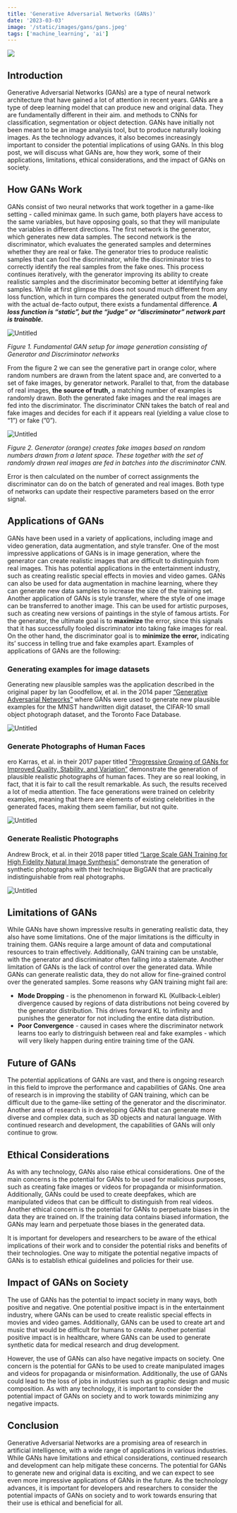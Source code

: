 ```yaml
---
title: 'Generative Adversarial Networks (GANs)'
date: '2023-03-03'
image: '/static/images/gans/gans.jpeg'
tags: ['machine_learning', 'ai']
---
```


![](/static/images/gans/gans.jpeg)

## Introduction

Generative Adversarial Networks (GANs) are a type of neural network architecture that have gained a lot of attention in recent years. GANs are a type of deep learning model that can produce new and original data. They are fundamentally different in their aim. and methods to CNNs for classification, segmentation or object detection. GANs have initially not been meant to be an image analysis tool, but to produce naturally looking images. As the technology advances, it also becomes increasingly important to consider the potential implications of using GANs. In this blog post, we will discuss what GANs are, how they work, some of their applications, limitations, ethical considerations, and the impact of GANs on society.

## How GANs Work

GANs consist of two neural networks that work together in a game-like setting - called minimax game. In such game, both players have access to the same variables, but have opposing goals, so that they will manipulate the variables in different directions. The first network is the generator, which generates new data samples. The second network is the discriminator, which evaluates the generated samples and determines whether they are real or fake. The generator tries to produce realistic samples that can fool the discriminator, while the discriminator tries to correctly identify the real samples from the fake ones. This process continues iteratively, with the generator improving its ability to create realistic samples and the discriminator becoming better at identifying fake samples. While at first glimpse this does not sound much different from any loss function, which in turn compares the generated output from the model, with the actual de-facto output, there exists a fundamental difference. **_A loss function is “static”, but the “judge” or “discriminator” network part is trainable._**

![Untitled](/static/images/gans/gan1.png)

_Figure 1. Fundamental GAN setup for image generation consisting of Generator and Discriminator networks_

From the figure 2 we can see the generative part in orange color, where random numbers are drawn from the latent space and, are converted to a set of fake images, by generator network. Parallel to that, from the database of real images, **the source of truth,** a matching number of examples is randomly drawn. Both the generated fake images and the real images are fed into the discriminator. The discriminator CNN takes the batch of real and fake images and decides for each if it appears real (yielding a value close to “1”) or fake (”0”).

![Untitled](/static/images/gans/gan2.png)

_Figure 2. Generator (orange) creates fake images based on random numbers drawn from a latent space. These together with the set of randomly drawn real images are fed in batches into the discriminator CNN._

Error is then calculated on the number of correct assignments the discriminator can do on the batch of generated and real images. Both type of networks can update their respective parameters based on the error signal.

## Applications of GANs

GANs have been used in a variety of applications, including image and video generation, data augmentation, and style transfer. One of the most impressive applications of GANs is in image generation, where the generator can create realistic images that are difficult to distinguish from real images. This has potential applications in the entertainment industry, such as creating realistic special effects in movies and video games. GANs can also be used for data augmentation in machine learning, where they can generate new data samples to increase the size of the training set. Another application of GANs is style transfer, where the style of one image can be transferred to another image. This can be used for artistic purposes, such as creating new versions of paintings in the style of famous artists. For the generator, the ultimate goal is to **maximize** the error, since this signals that it has successfully fooled discriminator into taking fake images for real. On the other hand, the discriminator goal is to **minimize the error,** indicating its’ success in telling true and fake examples apart.
Examples of applications of GANs are the following:

### Generating examples for image datasets

Generating new plausible samples was the application described in the original paper by Ian Goodfellow, et al. in the 2014 paper [“Generative Adversarial Networks”](https://arxiv.org/pdf/1406.2661) where GANs were used to generate new plausible examples for the MNIST handwritten digit dataset, the CIFAR-10 small object photograph dataset, and the Toronto Face Database.

![Untitled](/static/images/gans/gans-image-dataset.png)

### Generate Photographs of Human Faces

ero Karras, et al. in their 2017 paper titled ["Progressive Growing of GANs for Improved Quality, Stability, and Variation”](https://arxiv.org/abs/1710.10196) demonstrate the generation of plausible realistic photographs of human faces. They are so real looking, in fact, that it is fair to call the result remarkable. As such, the results received a lot of media attention. The face generations were trained on celebrity examples, meaning that there are elements of existing celebrities in the generated faces, making them seem familiar, but not quite.

![Untitled](/static/images/gans/gans-image-2.png)

### Generate Realistic Photographs

Andrew Brock, et al. in their 2018 paper titled [“Large Scale GAN Training for High Fidelity Natural Image Synthesis”](https://arxiv.org/abs/1809.11096) demonstrate the generation of synthetic photographs with their technique BigGAN that are practically indistinguishable from real photographs.

![Untitled](/static/images/gans/gans-image-3.png)

## Limitations of GANs

While GANs have shown impressive results in generating realistic data, they also have some limitations. One of the major limitations is the difficulty in training them. GANs require a large amount of data and computational resources to train effectively. Additionally, GAN training can be unstable, with the generator and discriminator often falling into a stalemate. Another limitation of GANs is the lack of control over the generated data. While GANs can generate realistic data, they do not allow for fine-grained control over the generated samples. Some reasons why GAN training might fail are:

- **Mode Dropping** - is the phenomenon in forward KL (Kullback-Leibler) divergence caused by regions of data distributions not being covered by the generator distribution. This drives forward KL to infinity and punishes the generator for not including the entire data distribution.
- **Poor Convergence** - caused in cases where the discriminator network learns too early to distringuish between real and fake examples - which will very likely happen during entire training time of the GAN.

## Future of GANs

The potential applications of GANs are vast, and there is ongoing research in this field to improve the performance and capabilities of GANs. One area of research is in improving the stability of GAN training, which can be difficult due to the game-like setting of the generator and the discriminator. Another area of research is in developing GANs that can generate more diverse and complex data, such as 3D objects and natural language. With continued research and development, the capabilities of GANs will only continue to grow.

## Ethical Considerations

As with any technology, GANs also raise ethical considerations. One of the main concerns is the potential for GANs to be used for malicious purposes, such as creating fake images or videos for propaganda or misinformation. Additionally, GANs could be used to create deepfakes, which are manipulated videos that can be difficult to distinguish from real videos. Another ethical concern is the potential for GANs to perpetuate biases in the data they are trained on. If the training data contains biased information, the GANs may learn and perpetuate those biases in the generated data.

It is important for developers and researchers to be aware of the ethical implications of their work and to consider the potential risks and benefits of their technologies. One way to mitigate the potential negative impacts of GANs is to establish ethical guidelines and policies for their use.

## Impact of GANs on Society

The use of GANs has the potential to impact society in many ways, both positive and negative. One potential positive impact is in the entertainment industry, where GANs can be used to create realistic special effects in movies and video games. Additionally, GANs can be used to create art and music that would be difficult for humans to create. Another potential positive impact is in healthcare, where GANs can be used to generate synthetic data for medical research and drug development.

However, the use of GANs can also have negative impacts on society. One concern is the potential for GANs to be used to create manipulated images and videos for propaganda or misinformation. Additionally, the use of GANs could lead to the loss of jobs in industries such as graphic design and music composition. As with any technology, it is important to consider the potential impact of GANs on society and to work towards minimizing any negative impacts.

## Conclusion

Generative Adversarial Networks are a promising area of research in artificial intelligence, with a wide range of applications in various industries. While GANs have limitations and ethical considerations, continued research and development can help mitigate these concerns. The potential for GANs to generate new and original data is exciting, and we can expect to see even more impressive applications of GANs in the future. As the technology advances, it is important for developers and researchers to consider the potential impacts of GANs on society and to work towards ensuring that their use is ethical and beneficial for all.
